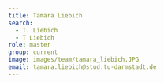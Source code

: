 ```yaml
---
title: Tamara Liebich
search:
  - T. Liebich
  - T Liebich
role: master
group: current
image: images/team/tamara_liebich.JPG
email: tamara.liebich@stud.tu-darmstadt.de
---
```

